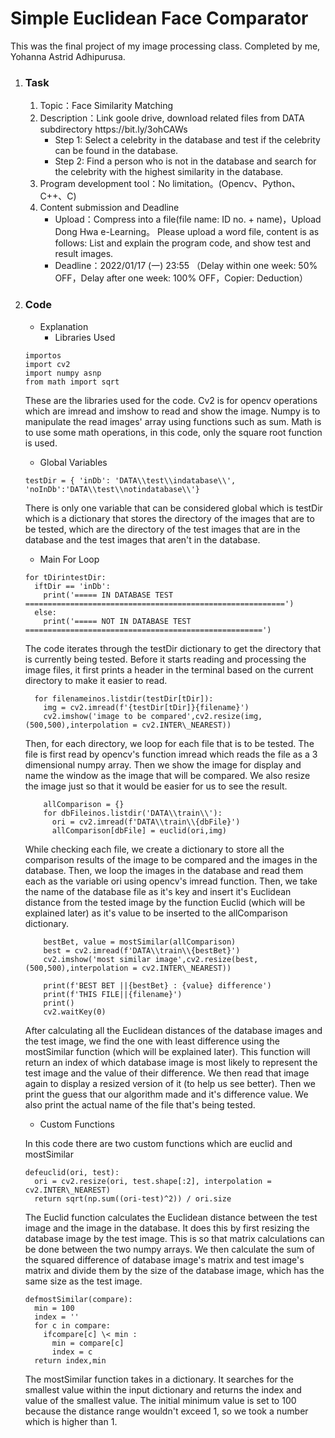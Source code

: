 <h1>Simple Euclidean Face Comparator</h1>
This was the final project of my image processing class. Completed by me, Yohanna Astrid Adhipurusa.
<ol>
<li> <h3>Task</h3>

<ol>
<li> Topic：Face Similarity Matching
<li> Description：Link goole drive, download related files from DATA subdirectory https://bit.ly/3ohCAWs

- Step 1: Select a celebrity in the database and test if the celebrity can be found in the database.
- Step 2: Find a person who is not in the database and search for the celebrity with the highest similarity in the database.

<li> Program development tool：No limitation。(Opencv、Python、C++、C)
<li> Content submission and Deadline

- Upload：Compress into a file(file name: ID no. + name)，Upload Dong Hwa e-Learning。 Please upload a word file, content is as follows: List and explain the program code, and show test and result images.
- Deadline：2022/01/17 (一) 23:55 （Delay within one week: 50% OFF，Delay after one week: 100% OFF，Copier: Deduction）
</ol>
<li> <h3>Code</h3>

- Explanation
  - Libraries Used
```
importos
import cv2
import numpy asnp
from math import sqrt
```
These are the libraries used for the code. Cv2 is for opencv operations which are imread and imshow to read and show the image. Numpy is to manipulate the read images' array using functions such as sum. Math is to use some math operations, in this code, only the square root function is used.

  - Global Variables
```
testDir = { 'inDb': 'DATA\\test\\indatabase\\', 'noInDb':'DATA\\test\\notindatabase\\'}
```
There is only one variable that can be considered global which is testDir which is a dictionary that stores the directory of the images that are to be tested, which are the directory of the test images that are in the database and the test images that aren't in the database.

  - Main For Loop
```
for tDirintestDir:
  iftDir == 'inDb':
    print('===== IN DATABASE TEST ==========================================================')
  else:
    print('===== NOT IN DATABASE TEST =====================================================')
```
The code iterates through the testDir dictionary to get the directory that is currently being tested. Before it starts reading and processing the image files, it first prints a header in the terminal based on the current directory to make it easier to read.
```
  for filenameinos.listdir(testDir[tDir]):
    img = cv2.imread(f'{testDir[tDir]}{filename}')
    cv2.imshow('image to be compared',cv2.resize(img,(500,500),interpolation = cv2.INTER\_NEAREST))
```
Then, for each directory, we loop for each file that is to be tested. The file is first read by opencv's function imread which reads the file as a 3 dimensional numpy array. Then we show the image for display and name the window as the image that will be compared. We also resize the image just so that it would be easier for us to see the result.
```
    allComparison = {}
    for dbFileinos.listdir('DATA\\train\\'):
      ori = cv2.imread(f'DATA\\train\\{dbFile}')
      allComparison[dbFile] = euclid(ori,img)
```
While checking each file, we create a dictionary to store all the comparison results of the image to be compared and the images in the database. Then, we loop the images in the database and read them each as the variable ori using opencv's imread function. Then, we take the name of the database file as it's key and insert it's Euclidean distance from the tested image by the function Euclid (which will be explained later) as it's value to be inserted to the allComparison dictionary.
```
    bestBet, value = mostSimilar(allComparison)
    best = cv2.imread(f'DATA\\train\\{bestBet}')
    cv2.imshow('most similar image',cv2.resize(best,(500,500),interpolation = cv2.INTER\_NEAREST))

    print(f'BEST BET ||{bestBet} : {value} difference')
    print(f'THIS FILE||{filename}')
    print()
    cv2.waitKey(0)
```
After calculating all the Euclidean distances of the database images and the test image, we find the one with least difference using the mostSimilar function (which will be explained later). This function will return an index of which database image is most likely to represent the test image and the value of their difference. We then read that image again to display a resized version of it (to help us see better). Then we print the guess that our algorithm made and it's difference value. We also print the actual name of the file that's being tested.

  - Custom Functions

In this code there are two custom functions which are euclid and mostSimilar
```
defeuclid(ori, test):
  ori = cv2.resize(ori, test.shape[:2], interpolation = cv2.INTER\_NEAREST)
  return sqrt(np.sum((ori-test)^2)) / ori.size
```
The Euclid function calculates the Euclidean distance between the test image and the image in the database. It does this by first resizing the database image by the test image. This is so that matrix calculations can be done between the two numpy arrays. We then calculate the sum of the squared difference of database image's matrix and test image's matrix and divide them by the size of the database image, which has the same size as the test image.
```
defmostSimilar(compare):
  min = 100
  index = ''
  for c in compare:
    ifcompare[c] \< min :
      min = compare[c]
      index = c
  return index,min
```
The mostSimilar function takes in a dictionary. It searches for the smallest value within the input dictionary and returns the index and value of the smallest value. The initial minimum value is set to 100 because the distance range wouldn't exceed 1, so we took a number which is higher than 1.
</ol>
